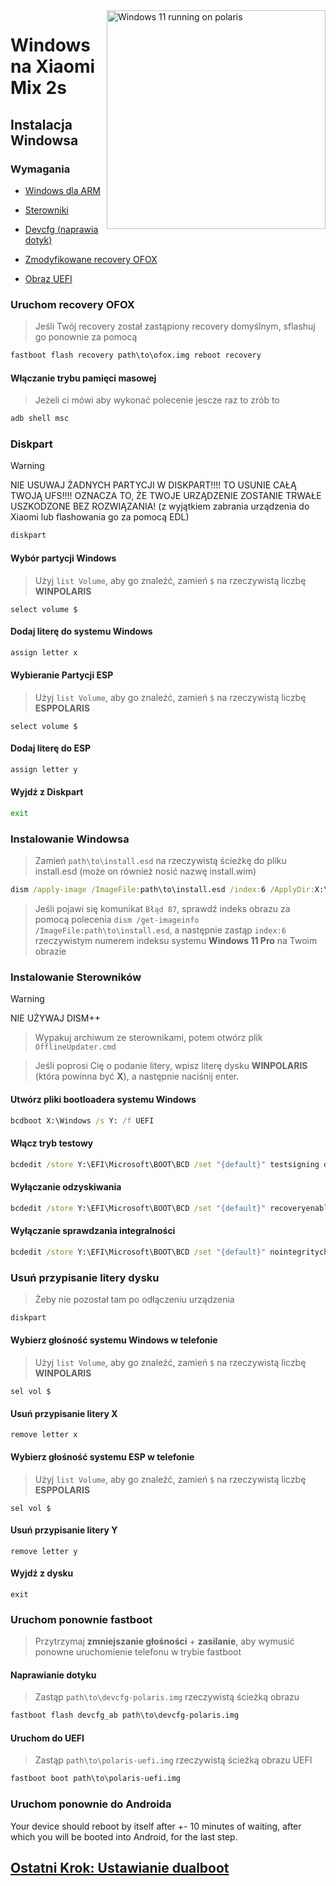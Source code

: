 <img align="right" src="https://github.com/n00b69/woa-polaris/blob/main/polaris.png" width="350" alt="Windows 11 running on polaris">

# Windows na Xiaomi Mix 2s

## Instalacja Windowsa

### Wymagania
- [Windows dla ARM](https://worproject.com/esd)
  
- [Sterowniki](https://github.com/n00b69/woa-polaris/releases/tag/Drivers)

- [Devcfg (naprawia dotyk)](https://github.com/n00b69/woa-polaris/releases/download/Files/devcfg-polaris.img)
  
- [Zmodyfikowane recovery OFOX](https://github.com/n00b69/woa-polaris/releases/download/Files/ofox.img)

- [Obraz UEFI](https://github.com/n00b69/woa-polaris/releases/tag/UEFI)

### Uruchom recovery OFOX
> Jeśli Twój recovery został zastąpiony recovery domyślnym, sflashuj go ponownie za pomocą
```cmd
fastboot flash recovery path\to\ofox.img reboot recovery
```

#### Włączanie trybu pamięci masowej
> Jeżeli ci mówi aby wykonać polecenie jescze raz to zrób to
```cmd
adb shell msc
```

### Diskpart
> [!WARNING]
> NIE USUWAJ ŻADNYCH PARTYCJI W DISKPART!!!! TO USUNIE CAŁĄ TWOJĄ UFS!!!! OZNACZA TO, ŻE TWOJE URZĄDZENIE ZOSTANIE TRWAŁE USZKODZONE BEZ ROZWIĄZANIA! (z wyjątkiem zabrania urządzenia do Xiaomi lub flashowania go za pomocą EDL)
```cmd
diskpart
```

#### Wybór partycji Windows
> Użyj `list Volume`, aby go znaleźć, zamień `$` na rzeczywistą liczbę **WINPOLARIS**
```diskpart
select volume $
```

#### Dodaj literę do systemu Windows
```cmd
assign letter x
```

#### Wybieranie Partycji ESP
> Użyj `list Volume`, aby go znaleźć, zamień `$` na rzeczywistą liczbę **ESPPOLARIS**
```diskpart
select volume $
```

#### Dodaj literę do ESP
```cmd
assign letter y
```

#### Wyjdź z Diskpart
```cmd
exit
```

### Instalowanie Windowsa
> Zamień `path\to\install.esd` na rzeczywistą ścieżkę do pliku install.esd (może on również nosić nazwę install.wim)
```cmd
dism /apply-image /ImageFile:path\to\install.esd /index:6 /ApplyDir:X:\
```

> Jeśli pojawi się komunikat `Błąd 87`, sprawdź indeks obrazu za pomocą polecenia `dism /get-imageinfo /ImageFile:path\to\install.esd`, a następnie zastąp `index:6` rzeczywistym numerem indeksu systemu **Windows 11 Pro** na Twoim obrazie

### Instalowanie Sterowników
> [!WARNING]
> NIE UŻYWAJ DISM++

> Wypakuj archiwum ze sterownikami, potem otwórz plik `OfflineUpdater.cmd`
 
> Jeśli poprosi Cię o podanie litery, wpisz literę dysku **WINPOLARIS** (która powinna być **X**), a następnie naciśnij enter.

#### Utwórz pliki bootloadera systemu Windows
```cmd
bcdboot X:\Windows /s Y: /f UEFI
```

#### Włącz tryb testowy
```cmd
bcdedit /store Y:\EFI\Microsoft\BOOT\BCD /set "{default}" testsigning on
```

#### Wyłączanie odzyskiwania
```cmd
bcdedit /store Y:\EFI\Microsoft\BOOT\BCD /set "{default}" recoveryenabled no
```

#### Wyłączanie sprawdzania integralności
```cmd
bcdedit /store Y:\EFI\Microsoft\BOOT\BCD /set "{default}" nointegritychecks on
```

### Usuń przypisanie litery dysku
> Żeby nie pozostał tam po odłączeniu urządzenia
```cmd
diskpart
```

#### Wybierz głośność systemu Windows w telefonie
> Użyj `list Volume`, aby go znaleźć, zamień `$` na rzeczywistą liczbę **WINPOLARIS**
```część dysku
sel vol $
```

#### Usuń przypisanie litery X
```część dysku
remove letter x
```

#### Wybierz głośność systemu ESP w telefonie
> Użyj `list Volume`, aby go znaleźć, zamień `$` na rzeczywistą liczbę **ESPPOLARIS**
```część dysku
sel vol $
```

#### Usuń przypisanie litery Y
```część dysku
remove letter y
```

#### Wyjdź z dysku
```część dysku
exit
```

### Uruchom ponownie fastboot
> Przytrzymaj **zmniejszanie głośności** + **zasilanie**, aby wymusić ponowne uruchomienie telefonu w trybie fastboot

#### Naprawianie dotyku
> Zastąp `path\to\devcfg-polaris.img` rzeczywistą ścieżką obrazu
```cmd
fastboot flash devcfg_ab path\to\devcfg-polaris.img
```

#### Uruchom do UEFI
> Zastąp `path\to\polaris-uefi.img` rzeczywistą ścieżką obrazu UEFI
```cmd
fastboot boot path\to\polaris-uefi.img
```

### Uruchom ponownie do Androida
Your device should reboot by itself after +- 10 minutes of waiting, after which you will be booted into Android, for the last step.

## [Ostatni Krok: Ustawianie dualboot](dualboot.md)

















